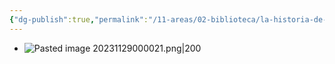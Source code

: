 ```yaml
---
{"dg-publish":true,"permalink":"/11-areas/02-biblioteca/la-historia-de-manu/","noteIcon":""}
---
```


- ![Pasted image 20231129000021.png|200](/img/user/11%20%C3%81reas%20%E2%9A%99/02%20Biblioteca/%F0%9F%92%BE%20Adjuntos/Pasted%20image%2020231129000021.png)